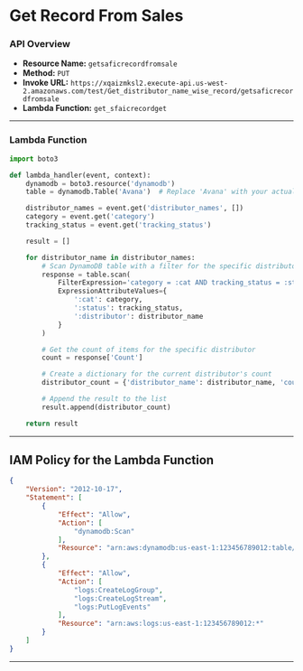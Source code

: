 # Get Record From Sales

### API Overview
- **Resource Name:** `getsaficrecordfromsale`
- **Method:** `PUT`
- **Invoke URL:** `https://xqaizmksl2.execute-api.us-west-2.amazonaws.com/test/Get_distributor_name_wise_record/getsaficrecordfromsale`
- **Lambda Function:** `get_sfaicrecordget`

---


### Lambda Function
```python
import boto3

def lambda_handler(event, context):
    dynamodb = boto3.resource('dynamodb')
    table = dynamodb.Table('Avana')  # Replace 'Avana' with your actual table name

    distributor_names = event.get('distributor_names', [])
    category = event.get('category')
    tracking_status = event.get('tracking_status')

    result = []

    for distributor_name in distributor_names:
        # Scan DynamoDB table with a filter for the specific distributor
        response = table.scan(
            FilterExpression='category = :cat AND tracking_status = :status AND distributor_name = :distributor',
            ExpressionAttributeValues={
                ':cat': category,
                ':status': tracking_status,
                ':distributor': distributor_name
            }
        )

        # Get the count of items for the specific distributor
        count = response['Count']

        # Create a dictionary for the current distributor's count
        distributor_count = {'distributor_name': distributor_name, 'count': count}

        # Append the result to the list
        result.append(distributor_count)

    return result


```


---

## IAM Policy for the Lambda Function

```json
{
    "Version": "2012-10-17",
    "Statement": [
        {
            "Effect": "Allow",
            "Action": [
                "dynamodb:Scan"
            ],
            "Resource": "arn:aws:dynamodb:us-east-1:123456789012:table/Avana"
        },
        {
            "Effect": "Allow",
            "Action": [
                "logs:CreateLogGroup",
                "logs:CreateLogStream",
                "logs:PutLogEvents"
            ],
            "Resource": "arn:aws:logs:us-east-1:123456789012:*"
        }
    ]
}

```
---

